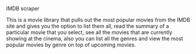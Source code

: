 IMDB scraper

This is a movie library that pulls out the most popular movies from the IMDB site and gives you the option to list them all, read the summary of a particular movie that you select, see all the movies that are currently showing at the cinema, also you can list all the genres and view the most popular movies by genre on top of upcoming movies.
